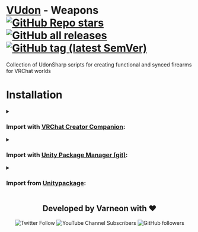 <div>

# [VUdon](https://github.com/Varneon/VUdon) - Weapons [![GitHub Repo stars](https://img.shields.io/github/stars/Varneon/VUdon-Weapons?style=flat&label=Stars)](https://github.com/Varneon/VUdon-Weapons/stargazers) [![GitHub all releases](https://img.shields.io/github/downloads/Varneon/VUdon-Weapons/total?color=blue&label=Downloads&style=flat)](https://github.com/Varneon/VUdon-Weapons/releases) [![GitHub tag (latest SemVer)](https://img.shields.io/github/v/tag/Varneon/VUdon-Weapons?color=blue&label=Release&sort=semver&style=flat)](https://github.com/Varneon/VUdon-Weapons/releases/latest)

</div>

Collection of UdonSharp scripts for creating functional and synced firearms for VRChat worlds

# Installation

<details><summary>

### Import with [VRChat Creator Companion](https://vcc.docs.vrchat.com/vpm/packages#user-packages):</summary>

> 1. Download `com.varneon.vudon.weapons.zip` from [here](https://github.com/Varneon/VUdon-Weapons/releases/latest)
> 2. Unpack the .zip somewhere
> 3. In VRChat Creator Companion, navigate to `Settings` > `User Packages` > `Add`
> 4. Navigate to the unpacked folder, `com.varneon.vudon.weapons` and click `Select Folder`
> 5. `VUdon - Weapons` should now be visible under `Local User Packages` in the project view in VRChat Creator Companion
> 6. Click `Add`

</details><details><summary>

### Import with [Unity Package Manager (git)](https://docs.unity3d.com/2019.4/Documentation/Manual/upm-ui-giturl.html):</summary>

> 1. In the Unity toolbar, select `Window` > `Package Manager` > `[+]` > `Add package from git URL...` 
> 2. Copy and paste the following link into the URL input field: <pre lang="md">https://github.com/Varneon/VUdon-Weapons.git?path=/Packages/com.varneon.vudon.weapons</pre>

</details><details><summary>

### Import from [Unitypackage](https://docs.unity3d.com/2019.4/Documentation/Manual/AssetPackagesImport.html):</summary>

> 1. Download latest `com.varneon.vudon.weapons.unitypackage` from [here](https://github.com/Varneon/VUdon-Weapons/releases/latest)
> 2. Import the downloaded .unitypackage into your Unity project

</details>

<div align="center">

## Developed by Varneon with :hearts:

![Twitter Follow](https://img.shields.io/twitter/follow/Varneon?color=%231c9cea&label=%40Varneon&logo=Twitter&style=for-the-badge)
![YouTube Channel Subscribers](https://img.shields.io/youtube/channel/subscribers/UCKTxeXy7gyaxr-YA9qGWOYg?color=%23FF0000&label=Varneon&logo=YouTube&style=for-the-badge)
![GitHub followers](https://img.shields.io/github/followers/Varneon?color=%23303030&label=Varneon&logo=GitHub&style=for-the-badge)

</div>
